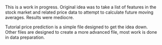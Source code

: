 This is a work in progress.
Original idea was to take a list of features in the stock market and related price data to attempt to calculate future moving averages.
Results were mediocre.

Tutorial price prediction is a simple file designed to get the idea down.
Other files are designed to create a more advanced file, most work is done in data preparation.
